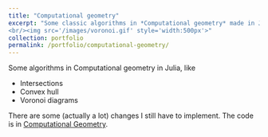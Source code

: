```yaml
---
title: "Computational geometry"
excerpt: "Some classic algorithms in *Computational geometry* made in Julia.
<br/><img src='/images/voronoi.gif' style='width:500px'>"
collection: portfolio
permalink: /portfolio/computational-geometry/
---
```


Some algorithms in Computational geometry in Julia, like

- Intersections
- Convex hull
- Voronoi diagrams

There are some (actually a lot) changes I still have to implement. The code is in [Computational Geometry](https://github.com/davidguzmanr/Geometria-Computacional).


